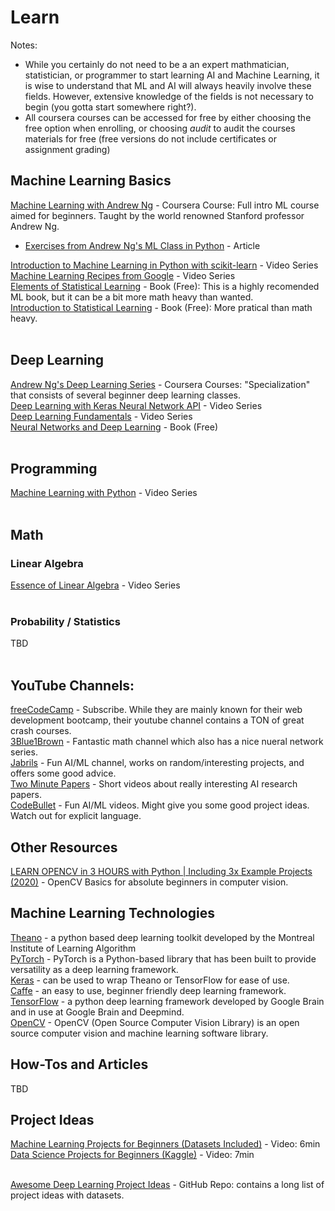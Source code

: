 # Learn

Notes: 
* While you certainly do not need to be a an expert mathmatician, statistician, or programmer to start learning AI and Machine Learning, it is wise to understand that ML and AI will always heavily involve these fields. However, extensive knowledge of the fields is not necessary to begin (you gotta start somewhere right?).
* All coursera courses can be accessed for free by either choosing the free option when enrolling, or choosing *audit* to audit the courses materials for free (free versions do not include certificates or assignment grading)</br>

## Machine Learning Basics
[Machine Learning with Andrew Ng](https://www.coursera.org/learn/machine-learning) - Coursera Course: Full intro ML course aimed for beginners. Taught by the world renowned Stanford professor Andrew Ng. </br>
  * [Exercises from Andrew Ng's ML Class in Python](https://www.johnwittenauer.net/machine-learning-exercises-in-python-part-1/) - Article </br>
<!-- end of the list -->
[Introduction to Machine Learning in Python with scikit-learn](https://www.youtube.com/playlist?list=PL5-da3qGB5ICeMbQuqbbCOQWcS6OYBr5A) - Video Series </br>
[Machine Learning Recipes from Google](https://www.youtube.com/watch?v=cKxRvEZd3Mw&list=PLOU2XLYxmsIIuiBfYad6rFYQU_jL2ryal&index=7) - Video Series</br>
[Elements of Statistical Learning](https://web.stanford.edu/~hastie/ElemStatLearn//) - Book (Free): This is a highly recomended ML book, but it can be a bit more math heavy than wanted.</br>
[Introduction to Statistical Learning](http://faculty.marshall.usc.edu/gareth-james/) - Book (Free): More pratical than math heavy. </br></br>

## Deep Learning 
[Andrew Ng's Deep Learning Series](https://www.coursera.org/specializations/deep-learning) - Coursera Courses: "Specialization" that consists of several beginner deep learning classes. </br>
[Deep Learning with Keras Neural Network API](https://www.youtube.com/watch?v=tDaGT4N4aCA&list=PLZbbT5o_s2xrwRnXk_yCPtnqqo4_u2YGL&index=1) - Video Series </br>
[Deep Learning Fundamentals](https://www.youtube.com/playlist?list=PLZbbT5o_s2xq7LwI2y8_QtvuXZedL6tQU) - Video Series </br>
[Neural Networks and Deep Learning](http://neuralnetworksanddeeplearning.com/index.htmlok) - Book (Free)</br></br>

## Programming 
[Machine Learning with Python](https://www.youtube.com/playlist?list=PLQVvvaa0QuDfKTOs3Keq_kaG2P55YRn5v) - Video Series </br></br>

## Math
### Linear Algebra
[Essence of Linear Algebra](https://www.youtube.com/watch?v=kjBOesZCoqc&list=PLZHQObOWTQDPD3MizzM2xVFitgF8hE_ab) - Video Series</br></br>
### Probability / Statistics
TBD </br></br>

## YouTube Channels:
[freeCodeCamp](https://www.youtube.com/c/Freecodecamp/featured) - Subscribe. While they are mainly known for their web development bootcamp, their youtube channel contains a TON of great crash courses.</br>
[3Blue1Brown](https://www.youtube.com/channel/UCYO_jab_esuFRV4b17AJtAw) - Fantastic math channel which also has a nice nueral network series.</br>
[Jabrils](https://www.youtube.com/channel/UCQALLeQPoZdZC4JNUboVEUg) - Fun AI/ML channel, works on random/interesting projects, and offers some good advice. </br>
[Two Minute Papers](https://www.youtube.com/c/K%C3%A1rolyZsolnai/featured) - Short videos about really interesting AI research papers. </br>
[CodeBullet](https://www.youtube.com/channel/UC0e3QhIYukixgh5VVpKHH9Q) - Fun AI/ML videos. Might give you some good project ideas. Watch out for explicit language.<br>

## Other Resources
[LEARN OPENCV in 3 HOURS with Python | Including 3x Example Projects (2020)](https://www.youtube.com/watch?v=WQeoO7MI0Bs) - OpenCV Basics for absolute beginners in computer vision.

## Machine Learning Technologies
[Theano](https://appicon.co/http://deeplearning.net/software/theano/) - a python based deep learning toolkit developed by the Montreal Institute of Learning Algorithm</br>
[PyTorch](https://pytorch.org/) - PyTorch is a Python-based library that has been built to provide versatility as a deep learning framework.</br>
[Keras](https://keras.io/) - can be used to wrap Theano or TensorFlow for ease of use.</br>
[Caffe](http://caffe.berkeleyvision.org/) - an easy to use, beginner friendly deep learning framework. </br>
[TensorFlow](https://www.tensorflow.org/) - a python deep learning framework developed by Google Brain and in use at Google Brain and Deepmind.</br>
[OpenCV](https://opencv.org/) - OpenCV (Open Source Computer Vision Library) is an open source computer vision and machine learning software library.</br>

## How-Tos and Articles
TBD

## Project Ideas
[Machine Learning Projects for Beginners (Datasets Included)](https://www.youtube.com/watch?v=BOhgGA7Eu5E&t=100s) - Video: 6min </br>
[Data Science Projects for Beginners (Kaggle)](https://www.youtube.com/watch?v=8igH8qZafpo) - Video: 7min </br></br>

[Awesome Deep Learning Project Ideas](https://github.com/NirantK/awesome-project-ideas) - GitHub Repo: contains a long list of project ideas with datasets.

